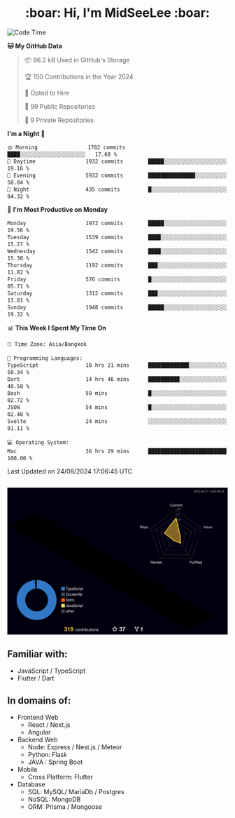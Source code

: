 <h1 align="center"> :boar: Hi, I'm MidSeeLee :boar:</h1>
 
<!--START_SECTION:waka-->
![Code Time](http://img.shields.io/badge/Code%20Time-1%2C974%20hrs-blue)

**🐱 My GitHub Data** 

> 📦 86.2 kB Used in GitHub's Storage 
 > 
> 🏆 150 Contributions in the Year 2024
 > 
> 💼 Opted to Hire
 > 
> 📜 99 Public Repositories 
 > 
> 🔑 9 Private Repositories 
 > 
**I'm a Night 🦉** 

```text
🌞 Morning                1782 commits        ████░░░░░░░░░░░░░░░░░░░░░   17.68 % 
🌆 Daytime                1932 commits        █████░░░░░░░░░░░░░░░░░░░░   19.16 % 
🌃 Evening                5932 commits        ███████████████░░░░░░░░░░   58.84 % 
🌙 Night                  435 commits         █░░░░░░░░░░░░░░░░░░░░░░░░   04.32 % 
```
📅 **I'm Most Productive on Monday** 

```text
Monday                   1972 commits        █████░░░░░░░░░░░░░░░░░░░░   19.56 % 
Tuesday                  1539 commits        ████░░░░░░░░░░░░░░░░░░░░░   15.27 % 
Wednesday                1542 commits        ████░░░░░░░░░░░░░░░░░░░░░   15.30 % 
Thursday                 1192 commits        ███░░░░░░░░░░░░░░░░░░░░░░   11.82 % 
Friday                   576 commits         █░░░░░░░░░░░░░░░░░░░░░░░░   05.71 % 
Saturday                 1312 commits        ███░░░░░░░░░░░░░░░░░░░░░░   13.01 % 
Sunday                   1948 commits        █████░░░░░░░░░░░░░░░░░░░░   19.32 % 
```


📊 **This Week I Spent My Time On** 

```text
🕑︎ Time Zone: Asia/Bangkok

💬 Programming Languages: 
TypeScript               18 hrs 21 mins      █████████████░░░░░░░░░░░░   50.34 % 
Dart                     14 hrs 46 mins      ██████████░░░░░░░░░░░░░░░   40.50 % 
Bash                     59 mins             █░░░░░░░░░░░░░░░░░░░░░░░░   02.72 % 
JSON                     54 mins             █░░░░░░░░░░░░░░░░░░░░░░░░   02.48 % 
Svelte                   24 mins             ░░░░░░░░░░░░░░░░░░░░░░░░░   01.11 % 

💻 Operating System: 
Mac                      36 hrs 29 mins      █████████████████████████   100.00 % 
```


 Last Updated on 24/08/2024 17:06:45 UTC
<!--END_SECTION:waka-->

##

![](./profile-3d-contrib/profile-night-rainbow.svg)

## Familiar with:
- JavaScript / TypeScript
- Flutter / Dart

## In domains of:
- Frontend Web
  - React / Next.js
  - Angular
- Backend Web
  - Node: Express / Nest.js / Meteor
  - Python: Flask
  - JAVA : Spring Boot
- Mobile
  - Cross Platform: Flutter
- Database
  - SQL: MySQL/ MariaDb / Postgres
  - NoSQL: MongoDB
  - ORM: Prisma / Mongoose
